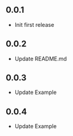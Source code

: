 ## 0.0.1

* Init first release

## 0.0.2

* Update README.md

## 0.0.3

* Update Example

## 0.0.4

* Update Example